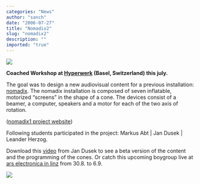 ```yaml
---
categories: "News"
author: "sanch"
date: "2006-07-27"
title: "Nomadix2"
slug: "nomadix2"
description: ""
imported: "true"
---
```



![](nomade.jpg)

**Coached Workshop at [Hyperwerk](http://hyperwerk.ch) (Basel, Switzerland) this july.** 

The goal was to design a new audiovisual content for a previous installation: [nomadix](http://vvvv.org/tiki-view_blog_post.php?blogId=4&amp;postId=68). The nomadix installation is composed of seven inflatable, motorized “screens” in the shape of a cone. The devices consist of a beamer, a computer, speakers and a motor for each of the two axis of rotation. 

([nomadix1 project website](http://www.nomadix.info/eng/index.php))

Following students participated in the project: Markus Abt | Jan Dusek | Leander Herzog.

Download this [video](http://www.sanchtv.com/data/videos/nomadix2.mov) from Jan Dusek to see a beta version of the content and the programming of the cones. Or catch this upcoming boygroup live at [ars electronica in linz](http://www.aec.at/en/index.asp) from 30.8. to 6.9.

![](nomade2.jpg)